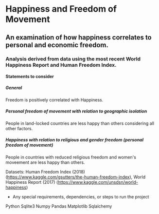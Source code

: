# Happiness and Freedom of Movement
  
## An examination of how happiness correlates to personal and economic freedom.
    
### Analysis derived from data using the most recent World Happiness Report and Human Freedom Index.
    
#### Statements to consider
  
##### General
  
Freedom is positively correlated with Happiness.
  
##### Personal freedom of movement with relation to geographic isolation
People in land-locked countries are less happy than others considering all other factors.
  
##### Happiness with relation to religious and gender freedom (personal freedom of movement)
People in countries with reduced religious freedom and women's moveement are less happy than others.

Datasets: Human Freedom Index (2018) (https://www.kaggle.com/gsutters/the-human-freedom-index), World Happiness Report (2017) (https://www.kaggle.com/unsdsn/world-happiness)


* Any special requirements, dependencies, or steps to run the project

Python
Sqlite3
Numpy
Pandas
Matplotlib
Sqlalchemy
